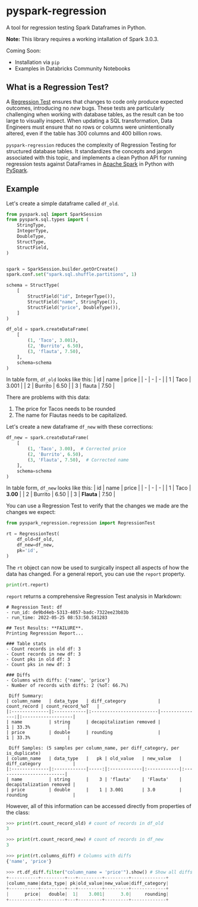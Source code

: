 # pyspark-regression
A tool for regression testing Spark Dataframes in Python.

**Note:** This library requires a working intallation of Spark 3.0.3.

Coming Soon:
- Installation via `pip`
- Examples in Databricks Community Notebooks

## What is a Regression Test?
A [Regression Test](https://en.wikipedia.org/wiki/Regression_testing) ensures that changes to code only produce expected outcomes, introducing no _new_ bugs. These tests are particularly challenging when working with database tables, as the result can be too large to visually inspect. When updating a SQL transformation, Data Engineers must ensure that no rows or columns were unintentionally altered, even if the table has 300 columns and 400 billion rows.

`pyspark-regression` reduces the complexity of Regression Testing for structured database tables. It standardizes the concepts and jargon associated with this topic, and implements a clean Python API for running regression tests against DataFrames in [Apache Spark](https://spark.apache.org/) in Python with [PySpark](https://spark.apache.org/docs/latest/api/python/index.html).

## Example
Let's create a simple dataframe called `df_old`.
```python
from pyspark.sql import SparkSession
from pyspark.sql.types import (
    StringType,
    IntegerType,
    DoubleType,
    StructType,
    StructField,
)


spark = SparkSession.builder.getOrCreate()
spark.conf.set("spark.sql.shuffle.partitions", 1)

schema = StructType(
    [
        StructField("id", IntegerType()),
        StructField("name", StringType()),
        StructField("price", DoubleType()),
    ]
)

df_old = spark.createDataFrame(
    [
        (1, 'Taco', 3.001),
        (2, 'Burrito', 6.50),
        (3, 'flauta', 7.50),
    ],
    schema=schema
)
```

In table form, `df_old` looks like this:
| id | name | price |
| - | - | - |
| 1 | Taco | 3.001 |
| 2 | Burrito | 6.50 |
| 3 | flauta | 7.50 |

There are problems with this data:
1. The price for Tacos needs to be rounded
1. The name for Flautas needs to be capitalized.

Let's create a new dataframe `df_new` with these corrections:
```python
df_new = spark.createDataFrame(
    [
        (1, 'Taco', 3.00),  # Corrected price
        (2, 'Burrito', 6.50),
        (3, 'Flauta', 7.50),  # Corrected name
    ],
    schema=schema
)
```

In table form, `df_new` looks like this:
| id | name | price |
| - | - | - |
| 1 | Taco | **3.00** |
| 2 | Burrito | 6.50 |
| 3 | **Flauta** | 7.50 |

You can use a Regression Test to verify that the changes we made are the changes we expect:
```python
from pyspark_regression.regression import RegressionTest

rt = RegressionTest(
    df_old=df_old,
    df_new=df_new,
    pk='id',
)
```
The `rt` object can now be used to surgically inspect all aspects of how the data has changed. For a general report, you can use the `report` property.

```python
print(rt.report)
```

`report` returns a comprehensive Regression Test analysis in Markdown:
```
# Regression Test: df
- run_id: de9bd4eb-5313-4057-badc-7322ee23b83b
- run_time: 2022-05-25 08:53:50.581283

## Test Results: **FAILURE**.
Printing Regression Report...

### Table stats
- Count records in old df: 3
- Count records in new df: 3
- Count pks in old df: 3
- Count pks in new df: 3

### Diffs
- Columns with diffs: {'name', 'price'}
- Number of records with diffs: 2 (%oT: 66.7%)

 Diff Summary:
| column_name   | data_type   | diff_category            |   count_record | count_record_%oT   |
|:--------------|:------------|:-------------------------|---------------:|:-------------------|
| name          | string      | decapitalization removed |              1 | 33.3%              |
| price         | double      | rounding                 |              1 | 33.3%              |

 Diff Samples: (5 samples per column_name, per diff_category, per is_duplicate)
| column_name   | data_type   |   pk | old_value   | new_value   | diff_category            |
|:--------------|:------------|-----:|:------------|:------------|:-------------------------|
| name          | string      |    3 | 'flauta'    | 'Flauta'    | decapitalization removed |
| price         | double      |    1 | 3.001       | 3.0         | rounding                 |
```

However, all of this information can be accessed directly from properties of the class:
```python
>>> print(rt.count_record_old) # count of records in df_old
3

>>> print(rt.count_record_new) # count of records in df_new
3

>>> print(rt.columns_diff) # Columns with diffs
{'name', 'price'}

>>> rt.df_diff.filter("column_name = 'price'").show() # Show all diffs for 'price' column
+-----------+---------+---+---------+---------+-------------+
|column_name|data_type| pk|old_value|new_value|diff_category|
+-----------+---------+---+---------+---------+-------------+
|      price|   double|  1|    3.001|      3.0|     rounding|
+-----------+---------+---+---------+---------+-------------+
```
